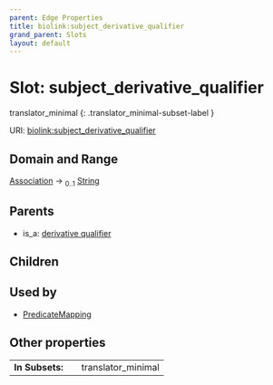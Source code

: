 ```yaml
---
parent: Edge Properties
title: biolink:subject_derivative_qualifier
grand_parent: Slots
layout: default
---
```


# Slot: subject_derivative_qualifier

translator_minimal
{: .translator_minimal-subset-label }




URI: [biolink:subject_derivative_qualifier](https://w3id.org/biolink/subject_derivative_qualifier)

## Domain and Range

[Association](Association.md) ->  <sub>0..1</sub> [String](types/String.md)

## Parents

 *  is_a: [derivative qualifier](derivative_qualifier.md)

## Children


## Used by

 * [PredicateMapping](PredicateMapping.md)

## Other properties

|  |  |  |
| --- | --- | --- |
| **In Subsets:** | | translator_minimal |

